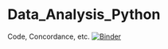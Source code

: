 # Data_Analysis_Python
Code, Concordance, etc.
[![Binder](https://mybinder.org/badge_logo.svg)](https://mybinder.org/v2/gh/gfbarbieri/Data_Analysis_Python/master)
